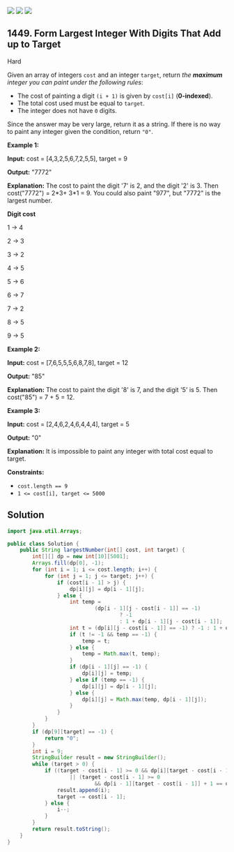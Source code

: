 [![](https://img.shields.io/github/stars/javadev/LeetCode-in-Java?label=Stars&style=flat-square)](https://github.com/javadev/LeetCode-in-Java)
[![](https://img.shields.io/github/forks/javadev/LeetCode-in-Java?label=Fork%20me%20on%20GitHub%20&style=flat-square)](https://github.com/javadev/LeetCode-in-Java/fork)
[![](https://img.shields.io/badge/-LeetCode%20in%20Kotlin-blue?style=flat-square)](https://github.com/javadev/LeetCode-in-Kotlin)

## 1449\. Form Largest Integer With Digits That Add up to Target

Hard

Given an array of integers `cost` and an integer `target`, return _the **maximum** integer you can paint under the following rules_:

*   The cost of painting a digit `(i + 1)` is given by `cost[i]` (**0-indexed**).
*   The total cost used must be equal to `target`.
*   The integer does not have `0` digits.

Since the answer may be very large, return it as a string. If there is no way to paint any integer given the condition, return `"0"`.

**Example 1:**

**Input:** cost = [4,3,2,5,6,7,2,5,5], target = 9

**Output:** "7772"

**Explanation:** The cost to paint the digit '7' is 2, and the digit '2' is 3. Then cost("7772") = 2\*3+ 3\*1 = 9. You could also paint "977", but "7772" is the largest number.

**Digit cost** 
  
1 -> 4 
    
2 -> 3 
    
3 -> 2 

4 -> 5 

5 -> 6 

6 -> 7 

7 -> 2 

8 -> 5 

9 -> 5

**Example 2:**

**Input:** cost = [7,6,5,5,5,6,8,7,8], target = 12

**Output:** "85"

**Explanation:** The cost to paint the digit '8' is 7, and the digit '5' is 5. Then cost("85") = 7 + 5 = 12.

**Example 3:**

**Input:** cost = [2,4,6,2,4,6,4,4,4], target = 5

**Output:** "0"

**Explanation:** It is impossible to paint any integer with total cost equal to target.

**Constraints:**

*   `cost.length == 9`
*   `1 <= cost[i], target <= 5000`

## Solution

```java
import java.util.Arrays;

public class Solution {
    public String largestNumber(int[] cost, int target) {
        int[][] dp = new int[10][5001];
        Arrays.fill(dp[0], -1);
        for (int i = 1; i <= cost.length; i++) {
            for (int j = 1; j <= target; j++) {
                if (cost[i - 1] > j) {
                    dp[i][j] = dp[i - 1][j];
                } else {
                    int temp =
                            (dp[i - 1][j - cost[i - 1]] == -1)
                                    ? -1
                                    : 1 + dp[i - 1][j - cost[i - 1]];
                    int t = (dp[i][j - cost[i - 1]] == -1) ? -1 : 1 + dp[i][j - cost[i - 1]];
                    if (t != -1 && temp == -1) {
                        temp = t;
                    } else {
                        temp = Math.max(t, temp);
                    }
                    if (dp[i - 1][j] == -1) {
                        dp[i][j] = temp;
                    } else if (temp == -1) {
                        dp[i][j] = dp[i - 1][j];
                    } else {
                        dp[i][j] = Math.max(temp, dp[i - 1][j]);
                    }
                }
            }
        }
        if (dp[9][target] == -1) {
            return "0";
        }
        int i = 9;
        StringBuilder result = new StringBuilder();
        while (target > 0) {
            if ((target - cost[i - 1] >= 0 && dp[i][target - cost[i - 1]] + 1 == dp[i][target])
                    || (target - cost[i - 1] >= 0
                            && dp[i - 1][target - cost[i - 1]] + 1 == dp[i][target])) {
                result.append(i);
                target -= cost[i - 1];
            } else {
                i--;
            }
        }
        return result.toString();
    }
}
```